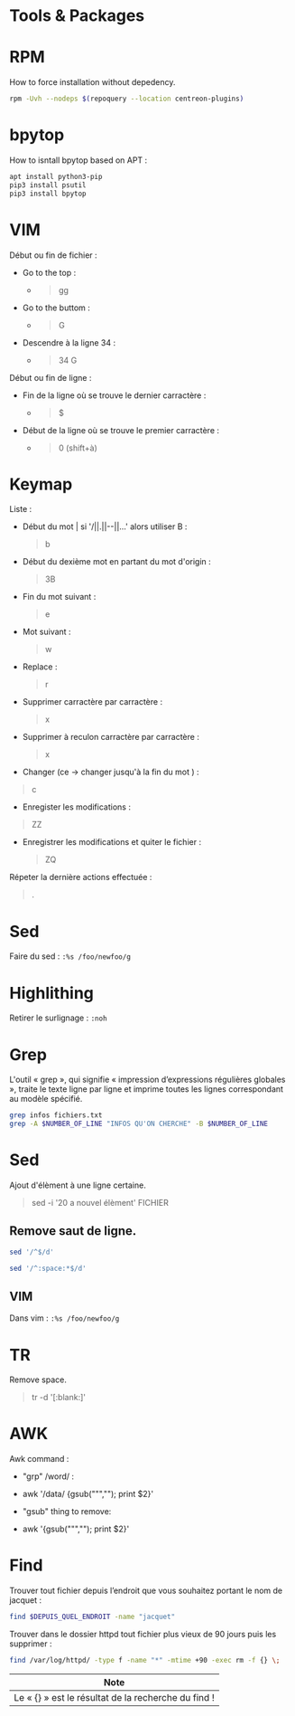 # Tools & Packages
RPM
===
How to force installation without depedency.

```bash
rpm -Uvh --nodeps $(repoquery --location centreon-plugins)
```

bpytop
======
How to isntall bpytop based on APT :

```bash
apt install python3-pip
pip3 install psutil
pip3 install bpytop
```

VIM
===
Début ou fin de fichier :

* Go to the top :
	* > gg
* Go to the buttom :
	* > G
* Descendre à la ligne 34 :
	* > 34 G


Début ou fin de ligne :

* Fin de la ligne où se trouve le dernier carractère :
	* > $ 
* Début de la ligne où se trouve le premier carractère :
	* > 0 (shift+à)


Keymap
======
Liste :
- Début du mot | si '/||.||--||...' alors utiliser B :
   > b
- Début du dexième mot en partant du mot d'origin :
   > 3B
- Fin du mot suivant :
   > e
- Mot suivant :
   > w
- Replace :
   > r
- Supprimer carractère par carractère :
   > x
- Supprimer à reculon carractère par carractère :
   > x
- Changer (ce -> changer jusqu'à la fin du mot ) :
> c
- Enregister les modifications :
> ZZ
- Enregistrer les modifications et quiter le fichier :
   > ZQ

Répeter la dernière actions effectuée : 
> .

Sed
===
Faire du sed : ``:%s /foo/newfoo/g``

Highlithing
===========
Retirer le surlignage : ``:noh``

Grep
====
L'outil « grep », qui signifie « impression d’expressions régulières globales », traite le texte ligne par ligne et imprime toutes les lignes correspondant au modèle spécifié.

```bash
grep infos fichiers.txt
grep -A $NUMBER_OF_LINE "INFOS QU'ON CHERCHE" -B $NUMBER_OF_LINE
```

Sed
===
Ajout d'élèment à une ligne certaine.
> sed -i '20 a nouvel élèment' FICHIER

Remove saut de ligne.
---------------------
```bash
sed '/^$/d'
```

```bash
sed '/^:space:*$/d'
```

VIM
---
Dans vim : `:%s /foo/newfoo/g`

TR
==
Remove space.
> tr -d '[:blank:]'

AWK
===
Awk command :


* "grp" /word/ :
* awk '/data/ {gsub("\"",""); print $2}'



* "gsub" thing to remove:
* awk '{gsub("\"",""); print $2}'


Find
====
Trouver tout fichier depuis l’endroit que vous souhaitez portant le nom de jacquet :

```bash
find $DEPUIS_QUEL_ENDROIT -name "jacquet"
```

Trouver dans le dossier httpd tout fichier plus vieux de 90 jours puis les supprimer :

```bash
find /var/log/httpd/ -type f -name "*" -mtime +90 -exec rm -f {} \;
```

| Note                                                |
|-----------------------------------------------------|
| Le « {} » est le résultat de la recherche du find ! |

